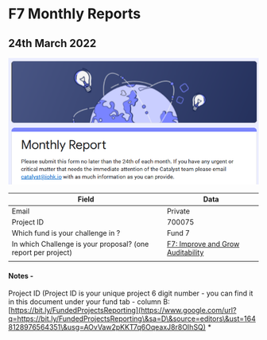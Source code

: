 # F7 Monthly Reports

## 24th March 2022

![](../../.gitbook/assets/2022-03-24.png)

| Field                                                         | Data                                                                                                             |
| ------------------------------------------------------------- | ---------------------------------------------------------------------------------------------------------------- |
| Email                                                         | Private                                                                                                          |
| Project ID                                                    | 700075                                                                                                           |
| Which fund is your challenge in ?                             | Fund 7                                                                                                           |
| In which Challenge is your proposal? (one report per project) | [F7: Improve and Grow Auditability](https://cardano.ideascale.com/c/campaigns/26253/stage/all/ideas/unspecified) |
|                                                               |                                                                                                                  |



#### Notes -

Project ID (Project ID is your unique project 6 digit number - you can find it in this document under your fund tab - column B: [https://bit.ly/FundedProjectsReporting](https://www.google.com/url?q=https://bit.ly/FundedProjectsReporting\&sa=D\&source=editors\&ust=1648128976564351\&usg=AOvVaw2pKKT7q6OqeaxJ8r8OIhSQ) \*


